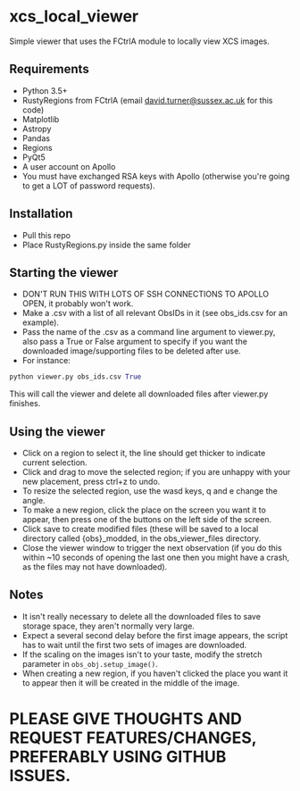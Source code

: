 # xcs_local_viewer
Simple viewer that uses the FCtrlA module to locally view XCS images.

## Requirements
* Python 3.5+
* RustyRegions from FCtrlA (email david.turner@sussex.ac.uk for this code)
* Matplotlib
* Astropy
* Pandas
* Regions
* PyQt5
* A user account on Apollo
* You must have exchanged RSA keys with Apollo (otherwise you're going to get a LOT of password requests).

## Installation
* Pull this repo
* Place RustyRegions.py inside the same folder

## Starting the viewer
* DON'T RUN THIS WITH LOTS OF SSH CONNECTIONS TO APOLLO OPEN, it probably won't work.
* Make a .csv with a list of all relevant ObsIDs in it (see obs_ids.csv for an example).
* Pass the name of the .csv as a command line argument to viewer.py, also pass a True or False argument to specify if you want the downloaded image/supporting files to be deleted after use.
* For instance:
```python
python viewer.py obs_ids.csv True
```
This will call the viewer and delete all downloaded files after viewer.py finishes.

## Using the viewer
* Click on a region to select it, the line should get thicker to indicate current selection.
* Click and drag to move the selected region; if you are unhappy with your new placement, press ctrl+z to undo.
* To resize the selected region, use the wasd keys, q and e change the angle.
* To make a new region, click the place on the screen you want it to appear, then press one of the buttons on the left side of the screen.
* Click save to create modified files (these will be saved to a local directory called {obs}_modded, in the obs_viewer_files directory.
* Close the viewer window to trigger the next observation (if you do this within ~10 seconds of opening the last one then you might have a crash, as the files may not have downloaded).

## Notes
* It isn't really necessary to delete all the downloaded files to save storage space, they aren't normally very large.
* Expect a several second delay before the first image appears, the script has to wait until the first two sets of images are downloaded.
* If the scaling on the images isn't to your taste, modify the stretch parameter in ```obs_obj.setup_image()```.
* When creating a new region, if you haven't clicked the place you want it to appear then it will be created in the middle of the image.

# PLEASE GIVE THOUGHTS AND REQUEST FEATURES/CHANGES, PREFERABLY USING GITHUB ISSUES.
